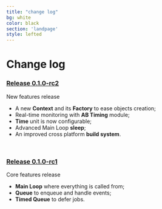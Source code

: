 ```yaml
---
title: "change log"
bg: white
color: black
section: 'landpage'
style: lefted
---
```


# Change log

### [Release 0.1.0-rc2](https://github.com/felipe-lavratti/reacto/releases/tag/v0.1.0-rc2)

New features release

- A new **Context** and its **Factory** to ease objects creation;
- Real-time monitoring with **AB Timing** module;
- **Time** unit is now configurable;
- Advanced Main Loop **sleep**;
- An improved cross platform **build system**.

<br>

### [Release 0.1.0-rc1](https://github.com/felipe-lavratti/reacto/releases/tag/v0.1.0-rc1)

Core features release

- **Main Loop** where everything is called from;
- **Queue** to enqueue and handle events;
- **Timed Queue** to defer jobs.

